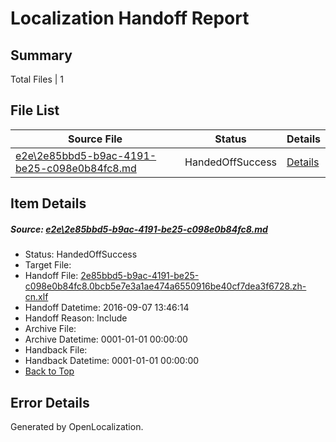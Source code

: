 # <a name='report-top'></a> Localization Handoff Report

## Summary
 Total Files | 1

## File List
 Source File | Status | Details 
 ----------- | ------ | ------- 
 [e2e\2e85bbd5-b9ac-4191-be25-c098e0b84fc8.md](https://github.com/OpenLocalizationTestOrg/ol-test0/blob/e915b4ed345d81569ee782fc6d5febf99cfbcf22/e2e/2e85bbd5-b9ac-4191-be25-c098e0b84fc8.md) | HandedOffSuccess | [Details](#25a7ab352ac001fb91db44c5855f0feaa4cb8ecc1)

## Item Details
##### <a name='25a7ab352ac001fb91db44c5855f0feaa4cb8ecc1'></a> Source: [e2e\2e85bbd5-b9ac-4191-be25-c098e0b84fc8.md](https://github.com/OpenLocalizationTestOrg/ol-test0/blob/e915b4ed345d81569ee782fc6d5febf99cfbcf22/e2e/2e85bbd5-b9ac-4191-be25-c098e0b84fc8.md)
* Status: HandedOffSuccess
* Target File: 
* Handoff File: [2e85bbd5-b9ac-4191-be25-c098e0b84fc8.0bcb5e7e3a1ae474a6550916be40cf7dea3f6728.zh-cn.xlf](https://github.com/OpenLocalizationTestOrg/ol-test0-handoff/blob/ea8c536c5b77e8018f69cd3ffd8ddd6209534382/ol-handoff/OpenLocalizationTestOrg/ol-test0-zhcn/yuwzho/ht/2e85bbd5-b9ac-4191-be25-c098e0b84fc8.0bcb5e7e3a1ae474a6550916be40cf7dea3f6728.zh-cn.xlf)
* Handoff Datetime: 2016-09-07 13:46:14
* Handoff Reason: Include
* Archive File: 
* Archive Datetime: 0001-01-01 00:00:00
* Handback File: 
* Handback Datetime: 0001-01-01 00:00:00
* [Back to Top](#report-top)


## Error Details

Generated by OpenLocalization.
